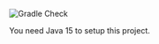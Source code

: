 ![Gradle Check](https://github.com/ice1000/aya-prover/workflows/Gradle%20Check/badge.svg?branch=main)

You need Java 15 to setup this project.
